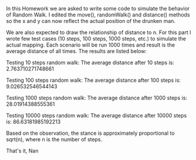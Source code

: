 In this Homework we are asked to write some code to simulate the behavior of Random Walk. I edited the move(), randomWalk() and distance() methods so the x and y can now reflect the actual position of the drunken man.

We are also expected to draw the relationship of distance to n. For this part I wrote few test cases (10 steps, 100 steps, 1000 steps, etc.) to simulate the actual mapping. Each scenario will be run 1000 times and result is the average distance of all times. The results are listed below:

Testing 10 steps random walk: 
The average distance after 10 steps is: 2.763710271748661

Testing 100 steps random walk: 
The average distance after 100 steps is: 9.026532546544143

Testing 1000 steps random walk: 
The average distance after 1000 steps is: 28.01914388555361

Testing 10000 steps random walk: 
The average distance after 10000 steps is: 86.63181985192213

Based on the observation, the stance is approximately proportional to sqrt(n), where n is the number of steps.

That's it,
Nan